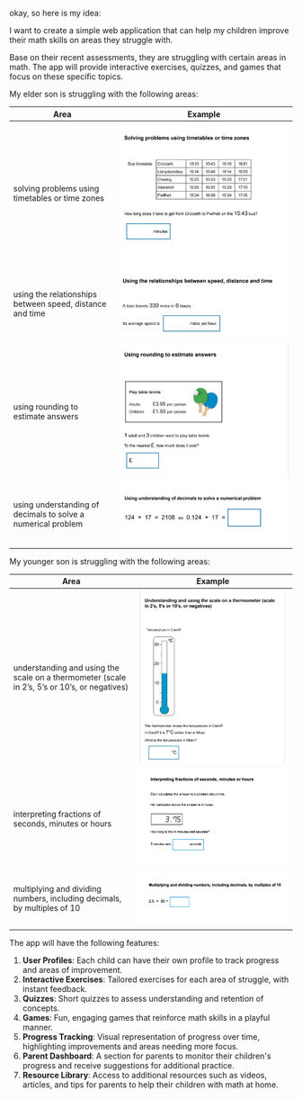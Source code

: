 okay, so here is my idea:

I want to create a simple web application that can help my children improve their math skills on areas they struggle with.

Base on their recent assessments, they are struggling with certain areas in math. The app will provide interactive exercises, quizzes, and games that focus on these specific topics.

My elder son is struggling with the following areas:

| Area                                                         | Example                        |
| ------------------------------------------------------------ | ------------------------------ |
| solving problems using timetables or time zones              | ![solving problems](image.png) |
| using the relationships between speed, distance and time     | ![alt text](image-1.png)       |
| using rounding to estimate answers                           | ![alt text](image-2.png)       |
| using understanding of decimals to solve a numerical problem | ![alt text](image-3.png)       |


My younger son is struggling with the following areas:

| Area                                                                                         | Example                  |
| -------------------------------------------------------------------------------------------- | ------------------------ |
| understanding and using the scale on a thermometer (scale in 2’s, 5’s or 10’s, or negatives) | ![alt text](image-4.png) |
| interpreting fractions of seconds, minutes or hours                                          | ![alt text](image-5.png) |
| multiplying and dividing numbers, including decimals, by multiples of 10                     | ![alt text](image-6.png) |
|                                                                                              |                          |


The app will have the following features:

1. **User Profiles**: Each child can have their own profile to track progress and areas of improvement.
2. **Interactive Exercises**: Tailored exercises for each area of struggle, with instant feedback.
3. **Quizzes**: Short quizzes to assess understanding and retention of concepts.
4. **Games**: Fun, engaging games that reinforce math skills in a playful manner.
5. **Progress Tracking**: Visual representation of progress over time, highlighting improvements and areas needing more focus.
6. **Parent Dashboard**: A section for parents to monitor their children's progress and receive suggestions for additional practice.
7. **Resource Library**: Access to additional resources such as videos, articles, and tips for parents to help their children with math at home.